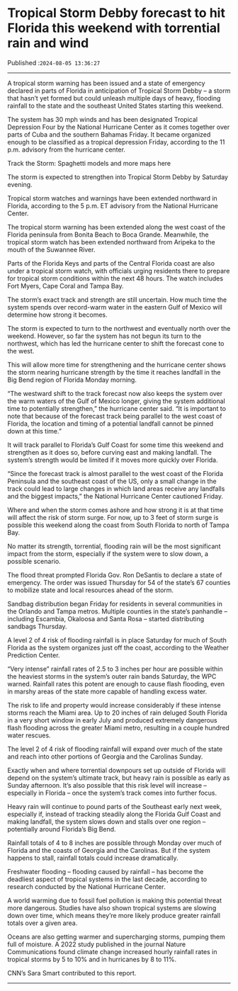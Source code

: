 # Tropical Storm Debby forecast to hit Florida this weekend with torrential rain and wind

Published :`2024-08-05 13:36:27`

---

A tropical storm warning has been issued and a state of emergency declared in parts of Florida in anticipation of Tropical Storm Debby – a storm that hasn’t yet formed but could unleash multiple days of heavy, flooding rainfall to the state and the southeast United States starting this weekend.

The system has 30 mph winds and has been designated Tropical Depression Four by the National Hurricane Center as it comes together over parts of Cuba and the southern Bahamas Friday. It became organized enough to be classified as a tropical depression Friday, according to the 11 p.m. advisory from the hurricane center.

Track the Storm: Spaghetti models and more maps here

The storm is expected to strengthen into Tropical Storm Debby by Saturday evening.

Tropical storm watches and warnings have been extended northward in Florida, according to the 5 p.m. ET advisory from the National Hurricane Center.

The tropical storm warning has been extended along the west coast of the Florida peninsula from Bonita Beach to Boca Grande. Meanwhile, the tropical storm watch has been extended northward from Aripeka to the mouth of the Suwannee River.

Parts of the Florida Keys and parts of the Central Florida coast are also under a tropical storm watch, with officials urging residents there to prepare for tropical storm conditions within the next 48 hours. The watch includes Fort Myers, Cape Coral and Tampa Bay.

The storm’s exact track and strength are still uncertain. How much time the system spends over record-warm water in the eastern Gulf of Mexico will determine how strong it becomes.

The storm is expected to turn to the northwest and eventually north over the weekend. However, so far the system has not begun its turn to the northwest, which has led the hurricane center to shift the forecast cone to the west.

This will allow more time for strengthening and the hurricane center shows the storm nearing hurricane strength by the time it reaches landfall in the Big Bend region of Florida Monday morning.

“The westward shift to the track forecast now also keeps the system over the warm waters of the Gulf of Mexico longer, giving the system additional time to potentially strengthen,” the hurricane center said. “It is important to note that because of the forecast track being parallel to the west coast of Florida, the location and timing of a potential landfall cannot be pinned down at this time.”

It will track parallel to Florida’s Gulf Coast for some time this weekend and strengthen as it does so, before curving east and making landfall. The system’s strength would be limited if it moves more quickly over Florida.

“Since the forecast track is almost parallel to the west coast of the Florida Peninsula and the southeast coast of the US, only a small change in the track could lead to large changes in which land areas receive any landfalls and the biggest impacts,” the National Hurricane Center cautioned Friday.

Where and when the storm comes ashore and how strong it is at that time will affect the risk of storm surge. For now, up to 3 feet of storm surge is possible this weekend along the coast from South Florida to north of Tampa Bay.

No matter its strength, torrential, flooding rain will be the most significant impact from the storm, especially if the system were to slow down, a possible scenario.

The flood threat prompted Florida Gov. Ron DeSantis to declare a state of emergency. The order was issued Thursday for 54 of the state’s 67 counties to mobilize state and local resources ahead of the storm.

Sandbag distribution began Friday for residents in several communities in the Orlando and Tampa metros. Multiple counties in the state’s panhandle – including Escambia, Okaloosa and Santa Rosa – started distributing sandbags Thursday.

A level 2 of 4 risk of flooding rainfall is in place Saturday for much of South Florida as the system organizes just off the coast, according to the Weather Prediction Center.

“Very intense” rainfall rates of 2.5 to 3 inches per hour are possible within the heaviest storms in the system’s outer rain bands Saturday, the WPC warned. Rainfall rates this potent are enough to cause flash flooding, even in marshy areas of the state more capable of handling excess water.

The risk to life and property would increase considerably if these intense storms reach the Miami area. Up to 20 inches of rain deluged South Florida in a very short window in early July and produced extremely dangerous flash flooding across the greater Miami metro, resulting in a couple hundred water rescues.

The level 2 of 4 risk of flooding rainfall will expand over much of the state and reach into other portions of Georgia and the Carolinas Sunday.

Exactly when and where torrential downpours set up outside of Florida will depend on the system’s ultimate track, but heavy rain is possible as early as Sunday afternoon. It’s also possible that this risk level will increase – especially in Florida – once the system’s track comes into further focus.

Heavy rain will continue to pound parts of the Southeast early next week, especially if, instead of tracking steadily along the Florida Gulf Coast and making landfall, the system slows down and stalls over one region – potentially around Florida’s Big Bend.

Rainfall totals of 4 to 8 inches are possible through Monday over much of Florida and the coasts of Georgia and the Carolinas. But if the system happens to stall, rainfall totals could increase dramatically.

Freshwater flooding – flooding caused by rainfall – has become the deadliest aspect of tropical systems in the last decade, according to research conducted by the National Hurricane Center.

A world warming due to fossil fuel pollution is making this potential threat more dangerous. Studies have also shown tropical systems are slowing down over time, which means they’re more likely produce greater rainfall totals over a given area.

Oceans are also getting warmer and supercharging storms, pumping them full of moisture. A 2022 study published in the journal Nature Communications found climate change increased hourly rainfall rates in tropical storms by 5 to 10% and in hurricanes by 8 to 11%.

CNN’s Sara Smart contributed to this report.

---

